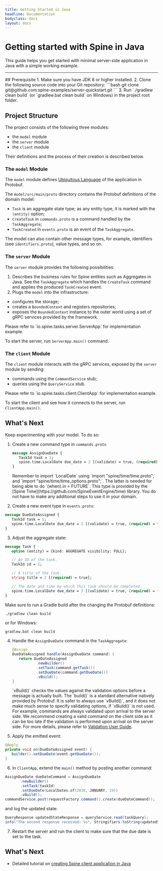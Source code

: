 ```yaml
---
title: Getting Started in Java
headline: Documentation
bodyclass: docs
layout: docs
---
```

# Getting started with Spine in Java

<p class="lead">This guide helps you get started with minimal server-side application in Java with
a simple working example.</p>
<hr>
## Prerequisite
1.  Make sure you have JDK 8 or higher installed.
2.  Clone the following source code into your Git repository: 
    ```bash
    git clone git@github.com:spine-examples/server-quickstart.git
    ```
3. Run `./gradlew clean build` (or `gradlew.bat clean build` on Windows) in the project root folder.
 
## Project Structure
 
The project consists of the following three modules: 
 * the `model` module
 * the `server` module
 * the `client` module
 
Their definitions and the process of their creation is described below. 
 
### The `model` Module
 
The `model` module defines  [Ubiquitous Language](https://martinfowler.com/bliki/UbiquitousLanguage.html) 
 of the application in Protobuf.
 
The `model/src/main/proto` directory contains the Protobuf definitions of the domain model:
* `Task` is an aggregate state type; as any entity type, it is marked with the `(entity)` option;
* `CreateTask` in `commands.proto` is a command handled by the `TaskAggregate`;
* `TaskCreated` in `events.proto` is an event of the `TaskAggregate`.

The model can also contain other message types, for example, identifiers (see `identifiers.proto`), value
  types, and so on.
 
### The `server` Module

The `server` module provides the following possibilities: 

1. Describes the business rules for Spine entities such as Aggregates in Java.
See the `TaskAggregate` which handles the `CreateTask` command and applies the produced
 `TaskCreated` event.
2. Plugs the `model` into the infrastructure: 
 * configures the storage;
 * creates a `BoundedContext` and registers repositories;
 * exposes the `BoundedContext` instance to the outer world using a set of gRPC services provided by the framework.
 
<p class="note">Please refer to `io.spine.tasks.server.ServerApp` for implementation example.</p>
 
To start the server, run `ServerApp.main()` command.
 
### The `client` Module
 
The `client` module interacts with the gRPC services, exposed by the `server` module by sending: 
 * commands using the `CommandService` stub;
 * queries using the `QueryService` stub.
 
<p class="note">Please refer to `io.spine.tasks.client.ClientApp` for implementation example.</p>
 
To start the client and see how it connects to the server, run `ClientApp.main()`.
 
## What's Next
 
Keep experimenting with your model. To do so: 
1.  Create a new command type in `commands.proto` 
      ```proto
     message AssignDueDate {
         TaskId task = 1;
         spine.time.LocalDate due_date = 2 [(validate) = true, (required) = true, (when).in = FUTURE];
     }
      ```
    <p class="note">Remember to import `LocalDate` using `import "spine/time/time.proto";` and `import "spine/time/time_options.proto";`. The latter is needed for being able to do `(when).in = FUTURE`. This type is provided by the [Spine Time](https://github.com/SpineEventEngine/time) library. 
    You do not have to make any additional steps to use it in your domain.</p>
2. Create a new event type in `events.proto`:
  ```proto
 message DueDateAssigned {
     TaskId task = 1;
     spine.time.LocalDate due_date = 2 [(validate) = true, (required) = true];
 }
  ```
3. Adjust the aggregate state:
  ```proto
 message Task {
     option (entity) = {kind: AGGREGATE visibility: FULL};
 
     // An ID of the task.
     TaskId id = 1;
 
     // A title of the task.
     string title = 2 [(required) = true];
 
     // The date and time by which this task should be completed.
     spine.time.LocalDate due_date = 3 [(validate) = true, (required) = false];
 }
  ```
 Make sure to run a Gradle build after the changing the Protobuf definitions: 
 ```bash
 ./gradlew clean build
  ```
 or for Windows:
  ```
 gradlew.bat clean build
  ```
4. Handle the `AssignDueDate` command in the `TaskAggregate`:
      ```java
     @Assign
     DueDateAssigned handle(AssignDueDate command) {
         return DueDateAssigned
                 .newBuilder()
                 .setTask(command.getTask())
                 .setDueDate(command.getDueDate())
                 .vBuild();
     }
      ```
    <p class="note">`vBuild()` checks the values against the validation options before a message is actually built. The `build()` is a standard alternative natively provided by Protobuf. It is safer to always use `vBuild()`, and it does not make much sense to specify validating options, if `vBuild()` is not used.
    For example, commands are always validated upon arrival to the server side. We recommend creating a valid command on the client side as it can be too late if the validation is performed upon arrival on the server side. For more details, please refer to <a href="https://spine.io/docs/guides/validation-user-guide.html">Validation User Guide</a>.</p> 
5. Apply the emitted event:
  ```java
 @Apply
 private void on(DueDateAssigned event) {
     builder().setDueDate(event.getDueDate());
 }
  ```
6. In `ClientApp`, extend the `main()` method by posting another command:
  ```java
 AssignDueDate dueDateCommand = AssignDueDate
         .newBuilder()
         .setTask(taskId)
         .setDueDate(LocalDates.of(2038, JANUARY, 19))
         .vBuild();
 commandService.post(requestFactory.command().create(dueDateCommand));
  ```
 and log the updated state:
  ```java
 QueryResponse updatedStateResponse = queryService.read(taskQuery);
 info("The second response received: %s", Stringifiers.toString(updatedStateResponse));
  ```
7. Restart the server and run the client to make sure that the due date is set to the task. 

## What's Next
- Detailed tutorial on <a href="https://spine.io/docs/tutorials/basic/java.html">creating Spine client application in Java</a>
